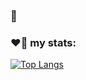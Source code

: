 ### 👋

<!--
-->

### ❤️‍🔥 my stats:
[![Top Langs](https://github-readme-stats.vercel.app/api/top-langs/?username=your-github-username)](https://github.com/anuraghazra/github-readme-stats)
